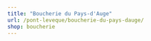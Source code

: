 ```yaml
---
title: "Boucherie du Pays-d'Auge"
url: /pont-leveque/boucherie-du-pays-dauge/
shop: boucherie
---
```

